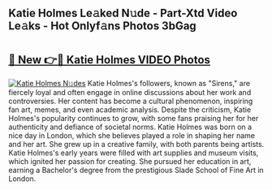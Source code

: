 ## Katie Holmes Le𝚊ked N𝚞de - Part-Xtd Video Le𝚊ks - Hot Onlyf𝚊ns Photos 3bGag

# <h2><a href="http://ac44322.deff.icu/?id=Katie+Holmes">🔗 New 👉🔴 Katie Holmes VIDEO Photos</a></h2>

[![Katie Holmes N𝚞des](https://i.imgur.com/rIISA9y.gif)](http://ac44322.deff.icu/?id=Katie+Holmes)
Katie Holmes's followers, known as "Sirens," are fiercely loyal and often engage in online discussions about her work and controversies. Her content has become a cultural phenomenon, inspiring fan art, memes, and even academic analysis. Despite the criticism, Katie Holmes's popularity continues to grow, with some fans praising her for her authenticity and defiance of societal norms. Katie Holmes was born on a nice day in London, which she believes played a role in shaping her name and her art. She grew up in a creative family, with both parents being artists. Katie Holmes's early years were filled with art supplies and museum visits, which ignited her passion for creating. She pursued her education in art, earning a Bachelor's degree from the prestigious Slade School of Fine Art in London.
